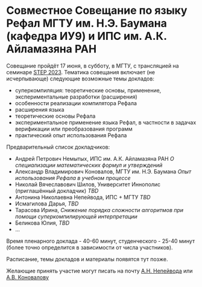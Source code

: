 # Совместное Совещание по языку Рефал МГТУ им. Н.Э. Баумана (кафедра ИУ9) и ИПС им. А.К. Айламазяна РАН

Совещание пройдёт 17 июня, в субботу, в МГТУ, с трансляцией на семинаре [STEP 2023](https://persons.iis.nsk.su/en/STEP-2023). Тематика совещания включает (не исчерпывающе) следующие возможные темы докладов:
- суперкомпиляция: теоретические основы, применение, экспериментальные разработки (расширения) 
- особенности реализации компилятора Рефала
- расширения языка
- теоретические основы Рефала 
- экспериментальное применение языка Рефал, в частности в задачах верификации или преобразования программ
- практический опыт использования Рефала

Предварительный список докладчиков:

- Андрей Петрович Немытых, ИПС им. А.К. Айламазяна РАН *О специализации математических формул и утверждений*
- Александр Владимирович Коновалов, МГТУ им. Н.Э. Баумана *Опыт использования Рефала в учебном процессе*
- Николай Вячеславович Шилов, Университет Иннополис (приглашённый докладчик) *TBD*
- Антонина Николаевна Непейвода, ИПС + МГТУ *TBD*
- Исмагилова Дарья, *TBD*
- Тарасова Ирина, *Снижение порядка сложности алгоритмов при помощи суперкомпилирующей интерпретации*
- Беликова Юлия, *TBD*
- ...

Время пленарного доклада - 40-60 минут, студенческого - 25-40 минут (более точно определится в зависимости от числа участников).

Расписание, темы докладов и материалы появятся тут позже.

Желающие принять участие могут писать на почту [А.Н. Непейвода](https://github.com/TonitaN) или [А.В. Коновалову](https://github.com/Mazdaywik)
